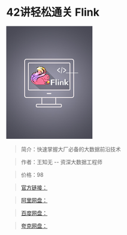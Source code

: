# 42讲轻松通关 Flink

![img](../../assets/CioPOWGOFwiAXoSKAABTUfbVzVg969.jpg)

> 简介：快速掌握大厂必备的大数据前沿技术

> 作者：王知无 -- 资深大数据工程师

> 价格：98

> [官方链接：]()

> [阿里网盘：]()

> [百度网盘：]()

> [夸克网盘：]()
